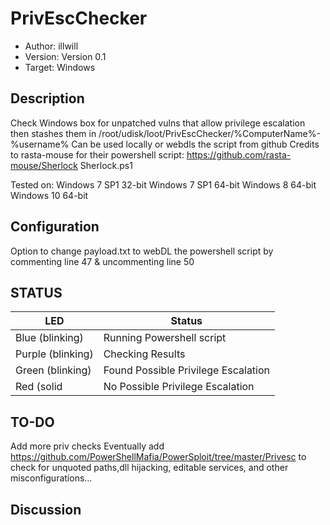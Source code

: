 # PrivEscChecker
* Author: illwill
* Version: Version 0.1
* Target: Windows

## Description

Check Windows box for unpatched vulns that allow privilege escalation
then stashes them in /root/udisk/loot/PrivEscChecker/%ComputerName%-%username%
Can be used locally or webdls the script from github
Credits to rasta-mouse for their powershell script:
https://github.com/rasta-mouse/Sherlock Sherlock.ps1

Tested on:
Windows 7 SP1 32-bit
Windows 7 SP1 64-bit
Windows 8 64-bit
Windows 10 64-bit

## Configuration

Option to change payload.txt to webDL the powershell script by commenting line 47 & uncommenting line 50

## STATUS

| LED                | Status                                       |
| ------------------ | -------------------------------------------- |
| Blue (blinking)    | Running Powershell script                    |
| Purple (blinking)  | Checking Results                             |
| Green (blinking)   | Found Possible Privilege Escalation          |
| Red (solid         | No Possible Privilege Escalation             |

## TO-DO
Add more priv checks
Eventually add https://github.com/PowerShellMafia/PowerSploit/tree/master/Privesc 
to check for unquoted paths,dll hijacking, editable services, and other misconfigurations...

## Discussion